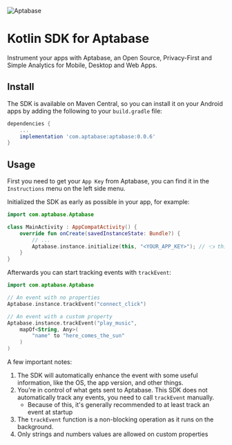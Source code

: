 ![Aptabase](https://aptabase.com/og.png)

# Kotlin SDK for Aptabase

Instrument your apps with Aptabase, an Open Source, Privacy-First and Simple Analytics for Mobile, Desktop and Web Apps.

## Install

The SDK is available on Maven Central, so you can install it on your Android apps by adding the following to your `build.gradle` file:

```gradle
dependencies {
    ...
    implementation 'com.aptabase:aptabase:0.0.6'
}
```

## Usage

First you need to get your `App Key` from Aptabase, you can find it in the `Instructions` menu on the left side menu.

Initialized the SDK as early as possible in your app, for example:

```kotlin
import com.aptabase.Aptabase

class MainActivity : AppCompatActivity() {
    override fun onCreate(savedInstanceState: Bundle?) {
        // ...
        Aptabase.instance.initialize(this, "<YOUR_APP_KEY>"); // 👈 this is where you enter your App Key
    }
}
```

Afterwards you can start tracking events with `trackEvent`:

```kotlin
import com.aptabase.Aptabase

// An event with no properties
Aptabase.instance.trackEvent("connect_click")

// An event with a custom property
Aptabase.instance.trackEvent("play_music", 
    mapOf<String, Any>(
        "name" to "here_comes_the_sun" 
    )
) 
```

A few important notes:

1. The SDK will automatically enhance the event with some useful information, like the OS, the app version, and other things.
2. You're in control of what gets sent to Aptabase. This SDK does not automatically track any events, you need to call `trackEvent` manually.
   - Because of this, it's generally recommended to at least track an event at startup
3. The `trackEvent` function is a non-blocking operation as it runs on the background.
4. Only strings and numbers values are allowed on custom properties